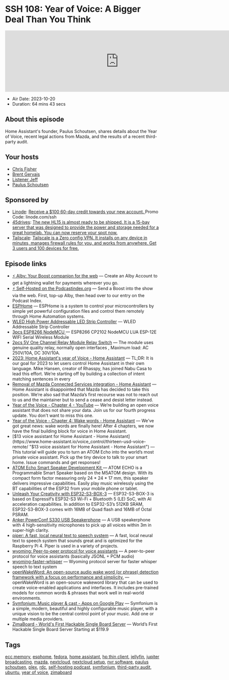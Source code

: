 # SSH 108: Year of Voice: A Bigger Deal Than You Think

<iframe src="https://player.fireside.fm/v2/dUlrHQih+rCrUPqIJ?theme=dark" width="740" height="200" frameborder="0" scrolling="no"></iframe>

* Air Date: 2023-10-20
* Duration: 64 mins 43 secs

## About this episode

Home Assistant's founder, Paulus Schoutsen, shares details about the Year of Voice, recent legal actions from Mazda, and the results of a recent third-party audit.

## Your hosts
* [Chris Fisher](https://selfhosted.show/hosts/chrislas)
* [Brent Gervais](https://selfhosted.show/guests/brentgervais)
* [Listener Jeff](https://selfhosted.show/guests/jeff)
* [Paulus Schoutsen](https://selfhosted.show/guests/paulus)

## Sponsored by

  * [Linode](https://linode.com/ssh): [Receive a $100 60-day credit towards your new account. ](https://linode.com/ssh) Promo Code: linode.com/ssh
  * [45drives](https://45homelab.com): [The new HL15 is almost ready to be shipped. It is a 15-bay server that was designed to provide the power and storage needed for a great homelab. You can now reserve your spot now.](https://45homelab.com)
  * [Tailscale](http://tailscale.com/selfhosted): [Tailscale is a Zero config VPN. It installs on any device in minutes, manages firewall rules for you, and works from anywhere. Get 3 users and 100 devices for free. ](http://tailscale.com/selfhosted)



## Episode links

  * [⚡ Alby: Your Boost companion for the web](https://getalby.com/ "⚡ Alby: Your Boost companion for the web") — Create an Alby Account to get a lightning wallet for payments wherever you go. 
  * [⚡ Self-Hosted on the Podcastindex.org](https://podcastindex.org/podcast/830124 "⚡ Self-Hosted on the Podcastindex.org") — Send a Boost into the show via the web. First, top-up Alby, then head over to our entry on the Podcast Index.
  * [ESPHome](https://esphome.io/index.html "ESPHome") — ESPHome is a system to control your microcontrollers by simple yet powerful configuration files and control them remotely through Home Automation systems.
  * [WLED High Power Addressable LED Strip Controller](https://www.athom.tech/blank-1/wled-high-power-led-strip-controller "WLED High Power Addressable LED Strip Controller") — WLED Addressable Strip Controller
  * [3pcs ESP8266 NodeMCU ](https://www.amazon.com/gp/product/B081CSJV2V/ref=ppx_yo_dt_b_search_asin_title?ie=UTF8&th=1 "3pcs ESP8266 NodeMCU ") — ESP8266 CP2102 NodeMCU LUA ESP-12E WIFI Serial Wireless Module 
  * [2pcs 5V One Channel Relay Module Relay Switch](https://www.amazon.com/gp/product/B00LW15A4W/ref=ppx_yo_dt_b_search_asin_title?ie=UTF8&psc=1 "2pcs 5V One Channel Relay Module Relay Switch") — The module uses genuine quality relay, normally open interfaces , Maximum load: AC 250V/10A, DC 30V/10A. 
  * [2023: Home Assistant's year of Voice - Home Assistant](https://www.home-assistant.io/blog/2022/12/20/year-of-voice/ "2023: Home Assistant's year of Voice - Home Assistant") — TL;DR: It is our goal for 2023 to let users control Home Assistant in their own language. Mike Hansen, creator of Rhasspy, has joined Nabu Casa to lead this effort. We’re starting off by building a collection of intent matching sentences in every 
  * [Removal of Mazda Connected Services integration - Home Assistant](https://www.home-assistant.io/blog/2023/10/13/removal-of-mazda-connected-services-integration/ "Removal of Mazda Connected Services integration - Home Assistant") — Home Assistant is disappointed that Mazda has decided to take this position. We’re also sad that Mazda’s first recourse was not to reach out to us and the maintainer but to send a cease and desist letter instead.
  * [Year of the Voice - Chapter 4 - YouTube](https://www.youtube.com/watch?v=YzgYYkOrnhQ "Year of the Voice - Chapter 4 - YouTube") — We’re building an open voice assistant that does not share your data. Join us for our fourth progress update. You don't want to miss this one. 
  * [Year of the Voice - Chapter 4: Wake words - Home Assistant](https://www.home-assistant.io/blog/2023/10/12/year-of-the-voice-chapter-4-wakewords/ "Year of the Voice - Chapter 4: Wake words - Home Assistant") — We’ve got great news: wake words are finally here! After 4 chapters, we now have the final building block for voice in Home Assistant.
  * [$13 voice assistant for Home Assistant - Home Assistant](https://www.home-assistant.io/voice_control/thirteen-usd-voice-remote/ "$13 voice assistant for Home Assistant - Home Assistant") — This tutorial will guide you to turn an ATOM Echo into the world’s most private voice assistant. Pick up the tiny device to talk to your smart home. Issue commands and get responses!
  * [ATOM Echo Smart Speaker Development Kit ](https://shop.m5stack.com/products/atom-echo-smart-speaker-dev-kit?ref=NabuCasa "ATOM Echo Smart Speaker Development Kit ") — ATOM ECHO is a Programmable Smart Speaker based on the M5ATOM design. With its compact form factor measuring only 24 * 24 * 17 mm, this speaker delivers impressive capabilities. Easily play music wirelessly using the BT capabilities of the ESP32 from your mobile phone or tablet.
  * [Unleash Your Creativity with ESP32-S3-BOX-3](https://www.espressif.com/en/news/ESP32-S3-BOX-3?1 "Unleash Your Creativity with ESP32-S3-BOX-3") — ESP32-S3-BOX-3 is based on Espressif’s ESP32-S3 Wi-Fi + Bluetooth 5 (LE) SoC, with AI acceleration capabilities. In addition to ESP32-S3’s 512KB SRAM, ESP32-S3-BOX-3 comes with 16MB of Quad flash and 16MB of Octal PSRAM.
  * [Anker PowerConf S330 USB Speakerphone](https://www.amazon.com/Anker-Speakerphone-Conference-Enhancement-Microphones/dp/B09FJ7LWX4/ref=sr_1_3?crid=2GPW20VJXAJ7H "Anker PowerConf S330 USB Speakerphone") — A USB speakerphone with 4 high-sensitivity microphones to pick up all voices within 3m in super-high clarity. 
  * [piper: A fast, local neural text to speech system](https://github.com/rhasspy/piper/ "piper: A fast, local neural text to speech system") — A fast, local neural text to speech system that sounds great and is optimized for the Raspberry Pi 4. Piper is used in a variety of projects.
  * [wyoming: Peer-to-peer protocol for voice assistants](https://github.com/rhasspy/wyoming "wyoming: Peer-to-peer protocol for voice assistants") — A peer-to-peer protocol for voice assistants (basically JSONL + PCM audio)
  * [wyoming-faster-whisper](https://github.com/rhasspy/wyoming-faster-whisper "wyoming-faster-whisper") — Wyoming protocol server for faster whisper speech to text system
  * [openWakeWord: An open-source audio wake word (or phrase) detection framework with a focus on performance and simplicity.](https://github.com/dscripka/openWakeWord "openWakeWord: An open-source audio wake word \(or phrase\) detection framework with a focus on performance and simplicity.") — openWakeWord is an open-source wakeword library that can be used to create voice-enabled applications and interfaces. It includes pre-trained models for common words & phrases that work well in real-world environments.
  * [Symfonium: Music player & cast - Apps on Google Play](https://play.google.com/store/apps/details?id=app.symfonik.music.player&hl=en_US&gl=US "Symfonium: Music player & cast - Apps on Google Play") — Symfonium is a simple, modern, beautiful and highly configurable music player, with a unique vision to be the central control point of your music. Add one or multiple media providers.
  * [ZimaBoard - World's First Hackable Single Board Server](https://www.zimaboard.com/ "ZimaBoard - World's First Hackable Single Board Server") — World’s First Hackable Single Board Server Starting at $119.9



## Tags

[ecc memory](https://selfhosted.show/tags/ecc%20memory), [esphome](https://selfhosted.show/tags/esphome), [fedora](https://selfhosted.show/tags/fedora), [home assistant](https://selfhosted.show/tags/home%20assistant), [hp thin client](https://selfhosted.show/tags/hp%20thin%20client), [jellyfin](https://selfhosted.show/tags/jellyfin), [jupiter broadcasting](https://selfhosted.show/tags/jupiter%20broadcasting), [mazda](https://selfhosted.show/tags/mazda), [nextcloud](https://selfhosted.show/tags/nextcloud), [nextcloud setup](https://selfhosted.show/tags/nextcloud%20setup), [nvr software](https://selfhosted.show/tags/nvr%20software), [paulus schoutsen](https://selfhosted.show/tags/paulus%20schoutsen), [plex](https://selfhosted.show/tags/plex), [rdc](https://selfhosted.show/tags/rdc), [self-hosting podcast](https://selfhosted.show/tags/self-hosting%20podcast), [symfonium](https://selfhosted.show/tags/symfonium), [third-party audit](https://selfhosted.show/tags/third-party%20audit), [ubuntu](https://selfhosted.show/tags/ubuntu), [year of voice](https://selfhosted.show/tags/year%20of%20voice), [zimaboard](https://selfhosted.show/tags/zimaboard)
